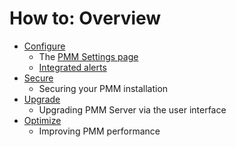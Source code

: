 # How to: Overview

- [Configure](configure.md)
    - The [PMM Settings page](configure.md#pmm-settings)
    - [Integrated alerts](configure.md#alerting)
- [Secure](secure.md)
    - Securing your PMM installation
- [Upgrade](upgrade.md)
    - Upgrading PMM Server via the user interface
- [Optimize](optimize.md)
    - Improving PMM performance
